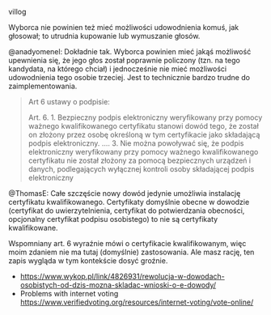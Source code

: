 villog

Wyborca nie powinien też mieć możliwości udowodnienia komuś, jak głosował; to utrudnia kupowanie lub wymuszanie głosów.

@anadyomenel: Dokładnie tak. Wyborca powinien mieć jakąś możliwość upewnienia się, że jego głos został poprawnie policzony (tzn. na tego kandydata, na którego chciał) i jednocześnie nie mieć możliwości udowodnienia tego osobie trzeciej. Jest to technicznie bardzo trudne do zaimplementowania.


>Art 6 ustawy o podpisie:
>
>Art. 6. 1. Bezpieczny podpis elektroniczny weryfikowany przy pomocy ważnego kwalifikowanego certyfikatu stanowi dowód tego, że został on złożony przez osobę określoną w tym certyfikacie jako składającą podpis elektroniczny.
>....
>3. Nie można powoływać się, że podpis elektroniczny weryfikowany przy pomocy ważnego kwalifikowanego certyfikatu nie został złożony za pomocą bezpiecznych urządzeń i danych, podlegających wyłącznej kontroli osoby składającej podpis elektroniczny

@ThomasE: Całe szczęście nowy dowód jedynie umożliwia instalację certyfikatu kwalifikowanego. Certyfikaty domyślnie obecne w dowodzie (certyfikat do uwierzytelnienia, certyfikat do potwierdzania obecności, opcjonalny certyfikat podpisu osobistego) to nie są certyfikaty kwalifikowane.

Wspomniany art. 6 wyraźnie mówi o certyfikacie kwalifikowanym, więc moim zdaniem nie ma tutaj (domyślnie) zastosowania. Ale masz rację, ten zapis wygląda w tym kontekście dosyć groźnie.

- https://www.wykop.pl/link/4826931/rewolucja-w-dowodach-osobistych-od-dzis-mozna-skladac-wnioski-o-e-dowody/
- Problems with internet voting https://www.verifiedvoting.org/resources/internet-voting/vote-online/
